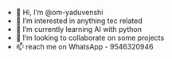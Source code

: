 - 👋 Hi, I’m @om-yaduvenshi
- 👀 I’m interested in anything tec related
- 🌱 I’m currently learning AI with python
- 💞️ I’m looking to collaborate on some projects
- 📫 reach me on WhatsApp - 9546320946

<!---
om-yaduvenshi/om-yaduvenshi is a ✨ special ✨ repository because its `README.md` (this file) appears on your GitHub profile.
You can click the Preview link to take a look at your changes.
--->
